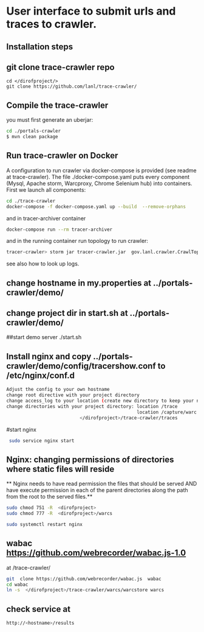 # User interface to submit urls and traces to crawler.
## Installation steps
## git clone trace-crawler repo
```
cd </dirofproject/>
git clone https://github.com/lanl/trace-crawler/
```
## Compile the trace-crawler

 you must first generate an uberjar:

``` sh
cd ./portals-crawler
$ mvn clean package
```  
## Run trace-crawler  on Docker
A configuration to run crawler via docker-compose is provided (see readme at trace-crawler). 
The file ./docker-compose.yaml puts every component (Mysql, Apache storm, Warcproxy, Chrome Selenium hub) into  containers.
First we launch all components:

``` sh
cd ./trace-crawler
docker-compose -f docker-compose.yaml up --build  --remove-orphans
```
and in tracer-archiver container
``` sh
docker-compose run --rm tracer-archiver
```
and in the running container run topology to run crawler:
``` sh
tracer-crawler> storm jar tracer-crawler.jar  gov.lanl.crawler.CrawlTopology -conf crawler-conf-docker.yaml
```
see also how to look up logs. 

## change hostname in my.properties at ../portals-crawler/demo/
## change project dir in start.sh at ../portals-crawler/demo/

##start demo server
./start.sh 

## Install nginx and copy ../portals-crawler/demo/config/tracershow.conf to /etc/nginx/conf.d
``` sh
Adjust the config to your own hostname
change root directive with your project directory
change access_log to your location (create new directory to keep your nginx logs) 
change directories with your project directory: location /trace 
                                                location /capture/warc 
                           </dirofproject>/trace-crawler/traces
```
#start nginx
``` sh
 sudo service nginx start
```
## Nginx: changing permissions of directories where static files will reside
** Nginx needs to have read permission the files that should be served AND have execute permission in each of the parent directories along the path from the root to the served files.**
``` sh
sudo chmod 751 -R  <dirofproject>
sudo chmod 777 -R  <dirofproject>/warcs

sudo systemctl restart nginx

```
## wabac https://github.com/webrecorder/wabac.js-1.0
at </dirofproject>/trace-crawler/ 
``` sh
git  clone https://github.com/webrecorder/wabac.js  wabac
cd wabac
ln -s  </dirofproject>/trace-crawler/warcs/warcstore warcs

```
## check service at
``` sh
http://<hostname>/results

```

 
